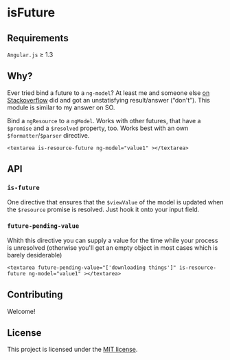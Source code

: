 # isFuture #

## Requirements

`Angular.js` ≥ 1.3

## Why?

Ever tried bind a future to a `ng-model`? At least me and someone else [on Stackoverflow][soquestion] did and got an unstatisfying result/answer (“don't”). This module is similar to my answer on SO.

Bind a `ngResource` to a `ngModel`. Works with other futures, that have a `$promise` and a `$resolved` property, too. Works best with an own `$formatter`/`$parser` directive.

    <textarea is-resource-future ng-model="value1" ></textarea> 

## API

### `is-future`

One directive that ensures that the `$viewValue` of the model is updated when the `$resource` promise is resolved. Just hook it onto your input field.

### `future-pending-value`

Whith this directive you can supply a value for the time while your process is unresolved (otherwise you'll get an empty object in most cases which is barely desiderable)

    <textarea future-pending-value="['downloading things']" is-resource-future ng-model="value1" ></textarea> 

## Contributing

Welcome!

## License

This project is licensed under the [MIT license].

[soquestion]: http://stackoverflow.com/questions/18775726/angularjs-with-resource-and-custom-formatter-parser-directive-not-working/26831144
[MIT license]: http://opensource.org/licenses/MIT
